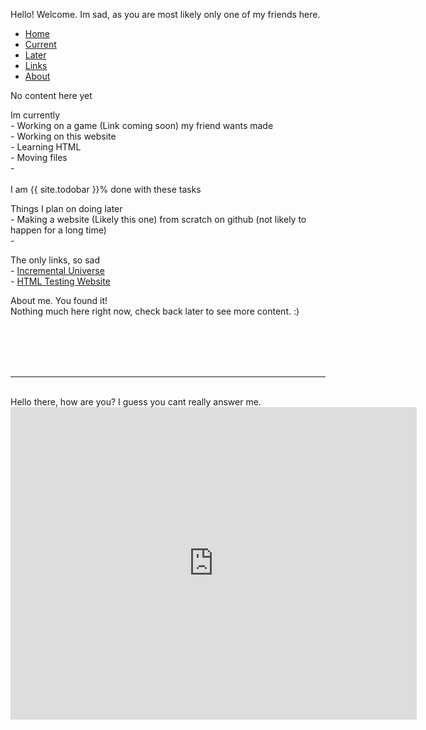 Hello! Welcome. Im sad, as you are most likely only one of my friends here.
<br>
<ul class="nav nav-tabs">
  <li class="nav-item">
    <a class="nav-link active" data-toggle="tab" href="#home">Home</a>
  </li>
  <li class="nav-item">
    <a class="nav-link" data-toggle="tab" href="#current">Current</a>
  </li>
  <li class="nav-item">
    <a class="nav-link" data-toggle="tab" href="#later">Later</a>
  </li>
  <li class="nav-item">
    <a class="nav-link" data-toggle="tab" href="#links">Links</a>
  </li>
  <li class="nav-item">
   <a class="nav-link" data-toggle="tab" href="#about">About</a>
 </li>
</ul>
<div id="myTabContent" class="tab-content">
  <div class="tab-pane fade active show" id="home">
    <p>No content here yet
      <br>
    </p>
  </div>
  <div class="tab-pane fade" id="current">
    <p>Im currently
      <br>- Working on a game (Link coming soon) my friend wants made
      <br>- Working on this website
      <br>- Learning HTML
      <br>- Moving files
      <br>- 
      <br>
      <br>I am {{ site.todobar }}% done with these tasks
      <br>
    </p>
      <div class="progress">
    <div class="progress-bar progress-bar-striped progress-bar-animated" role="progressbar" aria-valuenow="{{ site.todobar }}" aria-valuemin="0" aria-valuemax="100" style="width: {{ site.todobar }}%">
      </div>
    </div>
  </div>
  <div class="tab-pane fade" id="later">
    <p>Things I plan on doing later
    <br>- Making a website (Likely this one) from scratch on github (not likely to happen for a long time)
      <br>-
    </p>
  </div>
  <div class="tab-pane fade" id="links">
    <p>The only links, so sad
      <br>- <a href="https://spidergamin.github.io/To-Be-Named/">Incremental Universe</a>
      <br>- <a href="https://spidergamin.github.io/HTMLtestingsite">HTML Testing Website</a>
    </p>
  </div>
  <div class="tab-pane fade" id="about">
    <p>About me. You found it!
      <br>Nothing much here right now, check back later to see more content. :)
      <br>
    </p>
  </div>
 </div>
<br>
<br>
<br>
<br>
<hr size="10" noshade>
<br> Hello there, how are you? I guess you cant really answer me.
<iframe src="https://docs.google.com/document/d/e/2PACX-1vSkgw_ZW8Gb8tjBWAwMMLnqt6Fr9Dk__FfAGoiRUjluqCGcir_mHzl511LGssVytPYwv4b0yhzH9Ja5/pub?embedded=true" width="650" height="500" frameborder="0"></iframe>
